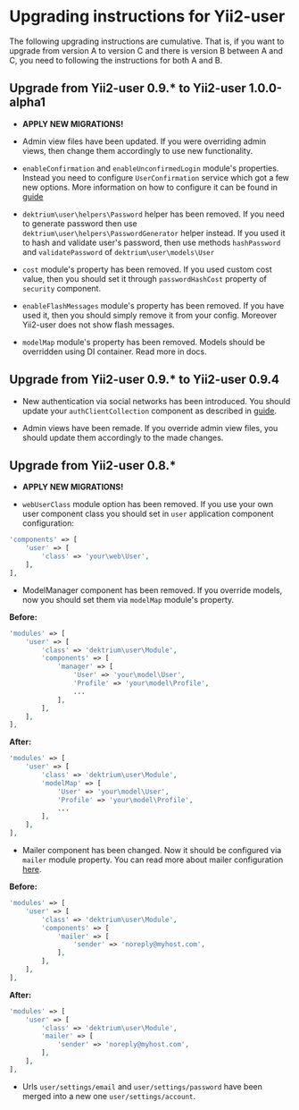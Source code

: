 # Upgrading instructions for Yii2-user

The following upgrading instructions are cumulative. That is, if you want to
upgrade from version A to version C and there is version B between A and C, you
need to following the instructions for both A and B.

## Upgrade from Yii2-user 0.9.* to Yii2-user 1.0.0-alpha1

- **APPLY NEW MIGRATIONS!**

- Admin view files have been updated. If you were overriding admin views, then change them accordingly to use new
 functionality.

- `enableConfirmation` and `enableUnconfirmedLogin` module's properties. Instead you need to configure `UserConfirmation`
 service which got a few new options. More information on how to configure it can be found in [guide](docs/confirmation.md)

- `dektrium\user\helpers\Password` helper has been removed. If you need to generate password then use
 `dektrium\user\helpers\PasswordGenerator` helper instead. If you used it to hash and validate user's password, then
 use methods `hashPassword` and `validatePassword` of `dektrium\user\models\User`

- `cost` module's property has been removed. If you used custom cost value, then you should set it through 
 `passwordHashCost` property of `security` component.

- `enableFlashMessages` module's property has been removed. If you have used it, then you should simply remove it from
 your config. Moreover Yii2-user does not show flash messages.

- `modelMap` module's property has been removed. Models should be overridden using DI container. Read more in docs.

## Upgrade from Yii2-user 0.9.* to Yii2-user 0.9.4

- New authentication via social networks has been introduced. You should update
your `authClientCollection` component as described in [guide](docs/social-auth.md).

- Admin views have been remade. If you override admin view files, you should
update them accordingly to the made changes.

## Upgrade from Yii2-user 0.8.*

- **APPLY NEW MIGRATIONS!**

- `webUserClass` module option has been removed. If you use your own user 
component class you should set in `user` application component configuration:

```php
'components' => [
    'user' => [
        'class' => 'your\web\User',
    ],
],
```

- ModelManager component has been removed. If you override models, now you
should set them via `modelMap` module's property.

**Before:**

```php
'modules' => [
    'user' => [
        'class' => 'dektrium\user\Module',
        'components' => [
            'manager' => [
                'User' => 'your\model\User',
                'Profile' => 'your\model\Profile',
                ...
            ],
        ],
    ],
],
```

**After:**

```php
'modules' => [
    'user' => [
        'class' => 'dektrium\user\Module',
        'modelMap' => [
            'User' => 'your\model\User',
            'Profile' => 'your\model\Profile',
            ...
        ],
    ],
],
```

- Mailer component has been changed. Now it should be configured via `mailer`
module property. You can read more about mailer configuration [here](docs/mailer.md).

**Before:**

```php
'modules' => [
    'user' => [
        'class' => 'dektrium\user\Module',
        'components' => [
            'mailer' => [
                'sender' => 'noreply@myhost.com',
            ],
        ],
    ],
],
```

**After:**

```php
'modules' => [
    'user' => [
        'class' => 'dektrium\user\Module',
        'mailer' => [
            'sender' => 'noreply@myhost.com',
        ],
    ],
],
```

- Urls `user/settings/email` and `user/settings/password` have been merged into
a new one `user/settings/account`.